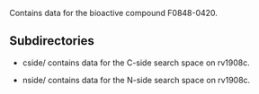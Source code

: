 Contains data for the bioactive compound F0848-0420.

## Subdirectories

- cside/ contains data for the C-side search space on rv1908c.

- nside/ contains data for the N-side search space on rv1908c.

